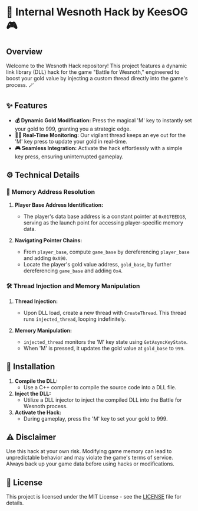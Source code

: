 # 🏰 Internal Wesnoth Hack by KeesOG 🎮

## Overview
Welcome to the Wesnoth Hack repository! This project features a dynamic link library (DLL) hack for the game "Battle for Wesnoth," engineered to boost your gold value by injecting a custom thread directly into the game's process. 🪄

## ✨ Features
- **💰 Dynamic Gold Modification:** Press the magical 'M' key to instantly set your gold to 999, granting you a strategic edge.
- **🕵️‍♂️ Real-Time Monitoring:** Our vigilant thread keeps an eye out for the 'M' key press to update your gold in real-time.
- **🎮 Seamless Integration:** Activate the hack effortlessly with a simple key press, ensuring uninterrupted gameplay.

## ⚙️ Technical Details
### 🧠 Memory Address Resolution
1. **Player Base Address Identification:**
   - The player's data base address is a constant pointer at `0x017EED18`, serving as the launch point for accessing player-specific memory data.

2. **Navigating Pointer Chains:**
   - From `player_base`, compute `game_base` by dereferencing `player_base` and adding `0xA90`.
   - Locate the player's gold value address, `gold_base`, by further dereferencing `game_base` and adding `0x4`.

### 🛠️ Thread Injection and Memory Manipulation
1. **Thread Injection:**
   - Upon DLL load, create a new thread with `CreateThread`. This thread runs `injected_thread`, looping indefinitely.

2. **Memory Manipulation:**
   - `injected_thread` monitors the 'M' key state using `GetAsyncKeyState`.
   - When 'M' is pressed, it updates the gold value at `gold_base` to `999`.

## 🚀 Installation
1. **Compile the DLL:**
   - Use a C++ compiler to compile the source code into a DLL file.
2. **Inject the DLL:**
   - Utilize a DLL injector to inject the compiled DLL into the Battle for Wesnoth process.
3. **Activate the Hack:**
   - During gameplay, press the 'M' key to set your gold to 999.

## ⚠️ Disclaimer
Use this hack at your own risk. Modifying game memory can lead to unpredictable behavior and may violate the game's terms of service. Always back up your game data before using hacks or modifications.

## 📜 License
This project is licensed under the MIT License - see the [LICENSE](LICENSE) file for details.
